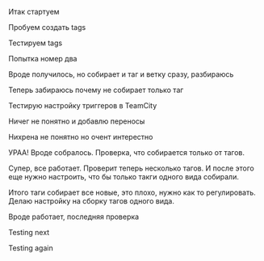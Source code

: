 Итак стартуем

Пробуем создать tags

Тестируем tags

Попытка номер два

Вроде получилось, но собирает и таг и ветку сразу, разбираюсь

Теперь забираюсь почему не собирает только таг

Тестирую настройку триггеров в TeamCity

Ничег не понятно и добавлю переносы

Нихрена не понятно но очент интерестно

УРАА! Вроде собралось. Проверка, что собирается только от тагов.

Супер, все работает. Проверит теперь несколько тагов.
И после этого еще нужно настроить, что бы только такги одного вида собирали.

Итого таги собирает все новые, это плохо, нужно как то регулировать.
Делаю настройку на сборку тагов одного вида.

Вроде работает, последняя проверка

Testing next

Testing again

